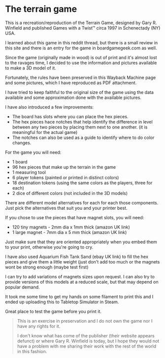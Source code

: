 # The terrain game

This is a recreation/reproduction of the Terrain Game, designed by Gary R. Winfield and published Games with a Twist™ circa 1997 in Schenectady (NY) USA.

I learned about this game in this reddit thread, but there is a small review in this site and there is an entry for the game in boardgamegeek.com as well.

Since the game (originally made in wood) is out of print and it's almost lost to the ravages time, I decided to use the information and pictures available to make a 3D model of it.

Fortunately, the rules have been preserved in this Wayback Machine page and some pictures, which I have reproduced as PDF attachment.

I have tried to keep faithful to the original size of the game using the data available and some approximation done with the available pictures.

I have also introduced a few improvements:

- The board has slots where you can place the hex pieces.
- The hex pieces hace notches that help identify the difference in level between any two pieces by placing them next to one another. (it is meaningful for the actual game)
- The notches can also be used as a guide to identify where to do color changes.

For the game you will need:

- 1 board
- 96 hex pieces that make up the terrain in the game
- 1 measuring tool
- 6 player tokens (painted or printed in distinct colors)
- 18 destination tokens (using the same colors as the players, three for each)
- 2 dice of different colors (not included in the 3D models)

There are different model alternatives for each for each those components. Just pick the alternatives that suit you and your printer best.

If you chose to use the pieces that have magnet slots, you will need:

- 120 tiny magnets - 2mm dia x 1mm thick (amazon UK link)
- 1 large magnet - 7mm dia x 5 mm thick (amazon UK link)

Just make sure that they are oriented appropriately when you embed them to your print, otherwise you're going to cry.

I have also used Aquarium Fish Tank Sand (ebay UK link) to fill the hex pieces and give them a little weight (just don't add too much or the magnets wont be strong enough (maybe test first)

I can try to add variations of magnets sizes upon request.
I can also try to provide versions of this models at a reduced scale, but that may depend on popular demand.

It took me some time to get my hands on some filament to print this and I ended up uploading this to Tabletop Simulator in Steam.

Great place to test the game before you print it.


> This is an exercise in preservation and I do not own the game nor I have any rights for it.
> 
> I don't know what has come of the publisher (their website appears defunct) or where Gary R. Winfield is today, but I hope they would not have a problem with me sharing their work with the rest of the world in this fashion. 